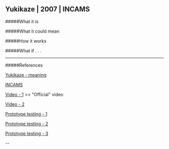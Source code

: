 ## Yukikaze | 2007 | INCAMS

#####What it is



#####What it could mean



#####How it works



#####What if . . .



---

#####References

[Yukikaze - meaning](http://en.wikipedia.org/wiki/Yukikaze)

[INCAMS](http://incams.jp/)

[Video - 1](https://www.youtube.com/watch?v=jJfpL5QkixU) >> "Official" video

[Video - 2](https://www.youtube.com/watch?v=b4HtUwAkVDg)

[Prototype testing - 1](https://www.youtube.com/watch?v=aB9G4ogxxm4)

[Prototype testing - 2](https://www.youtube.com/watch?v=6IR8RVgcKtg)

[Prototype testing - 3](https://www.youtube.com/watch?v=KIumsp6bvMs)

--
